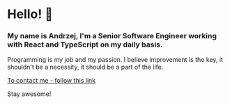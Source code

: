 # Hello! 👋
### My name is Andrzej, I'm a Senior Software Engineer working with React and TypeScript on my daily basis.
Programming is my job and my passion.
I believe improvement is the key, it shouldn't be a necessity, it should be a part of the life.

[To contact me - follow this link](https://twitter.com/andrzej_musiol)

Stay awesome!
